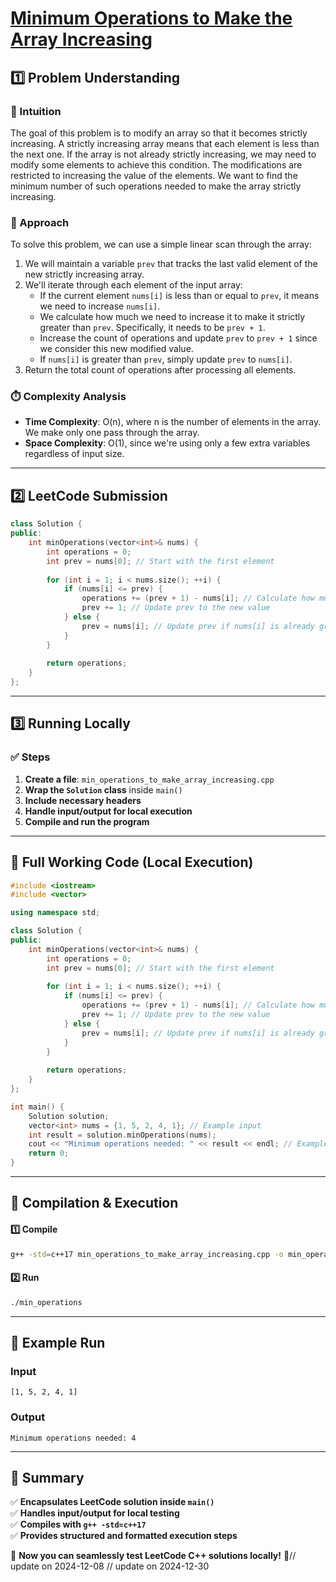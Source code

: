 # **[Minimum Operations to Make the Array Increasing](https://leetcode.com/problems/minimum-operations-to-make-the-array-increasing/description/)**  

## **1️⃣ Problem Understanding**  
### **📌 Intuition**  
The goal of this problem is to modify an array so that it becomes strictly increasing. A strictly increasing array means that each element is less than the next one. If the array is not already strictly increasing, we may need to modify some elements to achieve this condition. The modifications are restricted to increasing the value of the elements. We want to find the minimum number of such operations needed to make the array strictly increasing.

### **🚀 Approach**  
To solve this problem, we can use a simple linear scan through the array:
1. We will maintain a variable `prev` that tracks the last valid element of the new strictly increasing array.
2. We'll iterate through each element of the input array:
   - If the current element `nums[i]` is less than or equal to `prev`, it means we need to increase `nums[i]`.
   - We calculate how much we need to increase it to make it strictly greater than `prev`. Specifically, it needs to be `prev + 1`.
   - Increase the count of operations and update `prev` to `prev + 1` since we consider this new modified value.
   - If `nums[i]` is greater than `prev`, simply update `prev` to `nums[i]`.
3. Return the total count of operations after processing all elements.

### **⏱️ Complexity Analysis**  
- **Time Complexity**: O(n), where n is the number of elements in the array. We make only one pass through the array.
- **Space Complexity**: O(1), since we're using only a few extra variables regardless of input size.

---  

## **2️⃣ LeetCode Submission**  
```cpp
class Solution {
public:
    int minOperations(vector<int>& nums) {
        int operations = 0;
        int prev = nums[0]; // Start with the first element
        
        for (int i = 1; i < nums.size(); ++i) {
            if (nums[i] <= prev) {
                operations += (prev + 1) - nums[i]; // Calculate how much we need to add
                prev += 1; // Update prev to the new value
            } else {
                prev = nums[i]; // Update prev if nums[i] is already greater
            }
        }
        
        return operations;
    }
};  
```  

---  

## **3️⃣ Running Locally**  
### **✅ Steps**  
1. **Create a file**: `min_operations_to_make_array_increasing.cpp`  
2. **Wrap the `Solution` class** inside `main()`  
3. **Include necessary headers**  
4. **Handle input/output for local execution**  
5. **Compile and run the program**  

---  

## **📝 Full Working Code (Local Execution)**  
```cpp
#include <iostream>
#include <vector>

using namespace std;

class Solution {
public:
    int minOperations(vector<int>& nums) {
        int operations = 0;
        int prev = nums[0]; // Start with the first element
        
        for (int i = 1; i < nums.size(); ++i) {
            if (nums[i] <= prev) {
                operations += (prev + 1) - nums[i]; // Calculate how much we need to add
                prev += 1; // Update prev to the new value
            } else {
                prev = nums[i]; // Update prev if nums[i] is already greater
            }
        }
        
        return operations;
    }
};

int main() {
    Solution solution;
    vector<int> nums = {1, 5, 2, 4, 1}; // Example input
    int result = solution.minOperations(nums);
    cout << "Minimum operations needed: " << result << endl; // Example output
    return 0;
}
```  

---  

## **🔧 Compilation & Execution**  
#### **1️⃣ Compile**  
```bash
g++ -std=c++17 min_operations_to_make_array_increasing.cpp -o min_operations
```  

#### **2️⃣ Run**  
```bash
./min_operations
```  

---  

## **🎯 Example Run**  
### **Input**  
```
[1, 5, 2, 4, 1]
```  
### **Output**  
```
Minimum operations needed: 4
```  

---  

## **📌 Summary**  
✅ **Encapsulates LeetCode solution inside `main()`**  
✅ **Handles input/output for local testing**  
✅ **Compiles with `g++ -std=c++17`**  
✅ **Provides structured and formatted execution steps**  

🚀 **Now you can seamlessly test LeetCode C++ solutions locally!** 🚀// update on 2024-12-08
// update on 2024-12-30
